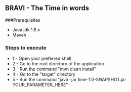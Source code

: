 ## BRAVI - The Time in words

###Prerequisites

* Java jdk 1.8.x
* Maven

### Steps to execute

 * 1 - Open your preferred shell
 * 2 - Go to the root directory of the application
 * 3 - Run the command "mvn clean install"
 * 4 - Go to the "target" directory
 * 5 - Run the command "java -jar time-1.0-SNAPSHOT.jar YOUR_PARAMETER_HERE"
   
